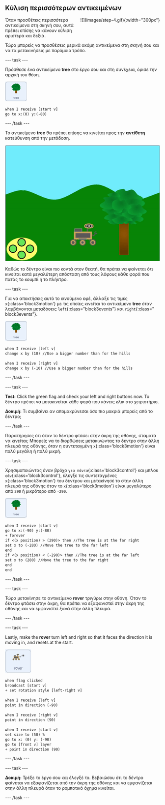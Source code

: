 ## Κύλιση περισσότερων αντικειμένων

<div style="display: flex; flex-wrap: wrap">
<div style="flex-basis: 200px; flex-grow: 1; margin-right: 15px;">
Όταν προσθέτεις περισσότερα αντικείμενα στη σκηνή σου, αυτά πρέπει επίσης να κάνουν κύλιση αριστερά και δεξιά.
</div>
<div>
![](images/step-4.gif){:width="300px"}
</div>
</div>

Τώρα μπορείς να προσθέσεις μερικά ακόμη αντικείμενα στη σκηνή σου και να τα μετακινήσεις με παρόμοιο τρόπο.

--- task ---

Πρόσθεσε ένα αντικείμενο **tree** στο έργο σου και στη συνέχεια, όρισε την αρχική του θέση.

![Το αντικείμενο tree.](images/tree-sprite.png)
```blocks3
when I receive [start v]
go to x:(0) y:(-80)
```

--- /task ---

Το αντικείμενο **tree** θα πρέπει επίσης να κινείται προς την **αντίθετη** κατεύθυνση από την μετάδοση.

![Κίνηση ενός δέντρου που κινείται δεξιά και αριστερά, που δείχνει τη συντεταγμένη x να αλλάζει.](images/scrolling-tree.gif)

Καθώς το δέντρο είναι πιο κοντά στον θεατή, θα πρέπει να φαίνεται ότι κινείται κατά μεγαλύτερη απόσταση από τους λόφους κάθε φορά που πατάς το κουμπί ή το πλήκτρο.

--- task ---

Για να αποκτήσεις αυτό το κινούμενο εφέ, άλλαξε τις τιμές `x`{:class='block3motion'} με τις οποίες κινείται το αντικείμενο **tree** όταν λαμβάνονται μεταδόσεις `left`{:class="block3events"} και `right`{:class=" block3events"}.

![Το αντικείμενο tree.](images/tree-sprite.png)

```blocks3
when I receive [left v]
change x by (10) //Use a bigger number than for the hills

when I receive [right v]
change x by (-10) //Use a bigger number than for the hills
```

--- /task ---

--- task ---

**Test:** Click the green flag and check your left and right buttons now. Το δέντρο πρέπει να μετακινείται κάθε φορά που κάνεις κλικ στο χειριστήριο.

**Δοκιμή:** Τι συμβαίνει αν απομακρύνεσαι όσο πιο μακριά μπορείς από το δέντρο;

--- /task ---

Παρατήρησες ότι όταν το δέντρο φτάσει στην άκρη της οθόνης, σταματά να κινείται; Μπορείς να το διορθώσεις μετακινώντας το δέντρο στην άλλη πλευρά της οθόνης, όταν η συντεταγμένη `x`{:class='block3motion'} είναι πολύ μεγάλη ή πολύ μικρή.

--- task ---

Χρησιμοποιώντας έναν βρόχο `για πάντα`{:class='block3control'} και μπλοκ `εάν`{:class='block3control'}, έλεγξε τις συντεταγμένες `x`{:class='block3motion'} του δέντρου και μετακίνησέ το στην άλλη πλευρά της οθόνης όταν το `x`{:class='block3motion'} είναι μεγαλύτερο από `290` ή μικρότερο από `-290`.

![Το αντικείμενο tree.](images/tree-sprite.png)

```blocks3
when I receive [start v]
go to x:(-90) y:(-80)
+ forever
if <(x position) > (290)> then //The tree is at the far right
set x to (-280) //Move the tree to the far left
end
if <(x position) < (-290)> then //The tree is at the far left
set x to (280) //Move the tree to the far right
end
end
```

--- /task ---

--- task ---

Τώρα μετακίνησε το αντικείμενο **rover** τριγύρω στην οθόνη. Όταν το δέντρο φτάσει στην άκρη, θα πρέπει να εξαφανιστεί στην άκρη της οθόνης και να εμφανιστεί ξανά στην άλλη πλευρά.

--- /task ---

--- task ---

Lastly, make the **rover** turn left and right so that it faces the direction it is moving in, and resets at the start.

![Το αντικείμενο rover.](images/rover-sprite.png)

```blocks3
when flag clicked
broadcast [start v]
+ set rotation style [left-right v]

when I receive [left v]
point in direction (-90)

when I receive [right v]
point in direction (90)

when I receive [start v]
set size to (50) %
go to x: (0) y: (-90)
go to [front v] layer
+ point in direction (90)
```

--- /task ---

--- task ---

**Δοκιμή:** Τρέξε το έργο σου και έλεγξέ το. Βεβαιώσου ότι το δέντρο φαίνεται να εξαφανίζεται από την άκρη της οθόνης και να εμφανίζεται στην άλλη πλευρά όταν το ρομποτικό όχημα κινείται.

--- /task ---
